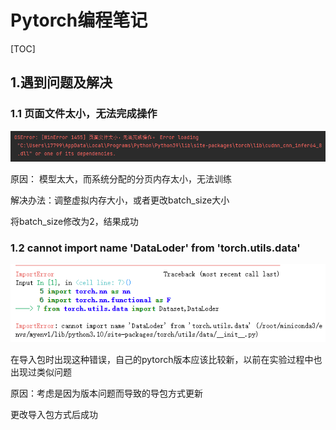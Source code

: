 # Pytorch编程笔记

[TOC]

## 1.遇到问题及解决

### 1.1 页面文件太小，无法完成操作

![1659342835394](https://github.com/LinkWithMe/summerHW/blob/main/Week7/image/38)

原因： 模型太大，而系统分配的分页内存太小，无法训练 

解决办法：调整虚拟内存大小，或者更改batch_size大小

将batch_size修改为2，结果成功

### 1.2 cannot import name 'DataLoder' from 'torch.utils.data'

![1659447271918](https://github.com/LinkWithMe/summerHW/blob/main/Week7/image/39)

在导入包时出现这种错误，自己的pytorch版本应该比较新，以前在实验过程中也出现过类似问题

原因：考虑是因为版本问题而导致的导包方式更新

更改导入包方式后成功
